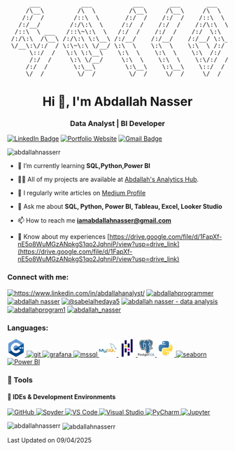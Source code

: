 <pre>
      ___           ___           ___       ___       ___     
     /\__\         /\  \         /\__\     /\__\     /\  \    
    /:/  /        /::\  \       /:/  /    /:/  /    /::\  \   
   /:/__/        /:/\:\  \     /:/  /    /:/  /    /:/\:\  \  
  /::\  \ ___   /::\~\:\  \   /:/  /    /:/  /    /:/  \:\  \ 
 /:/\:\  /\__\ /:/\:\ \:\__\ /:/__/    /:/__/    /:/__/ \:\__\
 \/__\:\/:/  / \:\~\:\ \/__/ \:\  \    \:\  \    \:\  \ /:/  /
      \::/  /   \:\ \:\__\    \:\  \    \:\  \    \:\  /:/  / 
      /:/  /     \:\ \/__/     \:\  \    \:\  \    \:\/:/  /  
     /:/  /       \:\__\        \:\__\    \:\__\    \::/  /   
     \/__/         \/__/         \/__/     \/__/     \/__/    
</pre>


<h1 align="center">Hi 👋, I'm Abdallah Nasser</h1>
<h3 align="center">Data Analyst | BI Developer</h3>

[![LinkedIn Badge](https://img.shields.io/badge/-Abdallah_Nasser_LinkedIn-blue?style=flat-square&logo=LinkedIn&logoColor=white&link=https://www.linkedin.com/in/abdallahanalyst/)](https://www.linkedin.com/in/abdallahanalyst/)
[![Portfolio Website](https://img.shields.io/badge/-My_Portfolio-03a57a?style=flat-square&logo=web&logoColor=white&link=https://abdallahnasser.netlify.app/)](https://abdallahnasser.netlify.app/)
[![Gmail Badge](https://img.shields.io/badge/-My_Gmail-c14438?style=flat-square&logo=Gmail&logoColor=white&link=mailto:iamabdallahnasser@gmail.com)](mailto:iamabdallahnasser@gmail.com)

<p align="left">
  <img src="https://komarev.com/ghpvc/?username=abdallahnasserr&label=Profile%20views&color=0e75b6&style=flat" alt="abdallahnasserr" />
</p>



- 🌱 I’m currently learning **SQL,Python,Power BI**

- 👨‍💻 All of my projects are available at [Abdallah's Analytics Hub](https://abdallahnasser.netlify.app).

- 📝 I regularly write articles on [Medium Profile](https://medium.com/@sabelalhedaya5)

- 💬 Ask me about **SQL, Python, Power BI, Tableau, Excel, Looker Studio**

- 📫 How to reach me **iamabdallahnasser@gmail.com**

- 📄 Know about my experiences [https://drive.google.com/file/d/1FapXf-nE5o8WuMGzANpkgS1qo2JqhniP/view?usp=drive_link](https://drive.google.com/file/d/1FapXf-nE5o8WuMGzANpkgS1qo2JqhniP/view?usp=drive_link)


<h3 align="left">Connect with me:</h3>
<p align="left">
<a href="https://www.linkedin.com/in/abdallahanalyst/" target="blank"><img align="center" src="https://raw.githubusercontent.com/rahuldkjain/github-profile-readme-generator/master/src/images/icons/Social/linked-in-alt.svg" alt="https://www.linkedin.com/in/abdallahanalyst/" height="30" width="40" /></a>
<a href="https://kaggle.com/abdallahprogrammer" target="blank"><img align="center" src="https://raw.githubusercontent.com/rahuldkjain/github-profile-readme-generator/master/src/images/icons/Social/kaggle.svg" alt="abdallahprogrammer" height="30" width="40" /></a>
<a href="https://www.facebook.com/profile.php?id=100087204513961&locale=ar_AR" target="blank"><img align="center" src="https://raw.githubusercontent.com/rahuldkjain/github-profile-readme-generator/master/src/images/icons/Social/facebook.svg" alt="abdallah nasser" height="30" width="40" /></a>
<a href="https://medium.com/@sabelalhedaya5" target="blank"><img align="center" src="https://raw.githubusercontent.com/rahuldkjain/github-profile-readme-generator/master/src/images/icons/Social/medium.svg" alt="@sabelalhedaya5" height="30" width="40" /></a>
<a href="https://www.youtube.com/@AbdallahAnalyst" target="blank"><img align="center" src="https://raw.githubusercontent.com/rahuldkjain/github-profile-readme-generator/master/src/images/icons/Social/youtube.svg" alt="abdallah nasser - data analysis" height="30" width="40" /></a>
<a href="https://www.hackerrank.com/abdallahprogram1" target="blank"><img align="center" src="https://raw.githubusercontent.com/rahuldkjain/github-profile-readme-generator/master/src/images/icons/Social/hackerrank.svg" alt="abdallahprogram1" height="30" width="40" /></a>
<a href="https://codeforces.com/profile/abdallah_nasser" target="blank"><img align="center" src="https://raw.githubusercontent.com/rahuldkjain/github-profile-readme-generator/master/src/images/icons/Social/codeforces.svg" alt="abdallah_nasser" height="30" width="40" /></a>
</p>

<h3 align="left">Languages:</h3>
<p align="left"> <a href="https://www.w3schools.com/cpp/" target="_blank" rel="noreferrer"> <img src="https://raw.githubusercontent.com/devicons/devicon/master/icons/cplusplus/cplusplus-original.svg" alt="cplusplus" width="40" height="40"/> </a> <a href="https://git-scm.com/" target="_blank" rel="noreferrer"> <img src="https://www.vectorlogo.zone/logos/git-scm/git-scm-icon.svg" alt="git" width="40" height="40"/> </a> <a href="https://grafana.com" target="_blank" rel="noreferrer"> <img src="https://www.vectorlogo.zone/logos/grafana/grafana-icon.svg" alt="grafana" width="40" height="40"/> </a> <a href="https://www.microsoft.com/en-us/sql-server" target="_blank" rel="noreferrer"> <img src="https://www.svgrepo.com/show/303229/microsoft-sql-server-logo.svg" alt="mssql" width="40" height="40"/> </a> <a href="https://www.mysql.com/" target="_blank" rel="noreferrer"> <img src="https://raw.githubusercontent.com/devicons/devicon/master/icons/mysql/mysql-original-wordmark.svg" alt="mysql" width="40" height="40"/> </a> <a href="https://pandas.pydata.org/" target="_blank" rel="noreferrer"> <img src="https://raw.githubusercontent.com/devicons/devicon/2ae2a900d2f041da66e950e4d48052658d850630/icons/pandas/pandas-original.svg" alt="pandas" width="40" height="40"/> </a> <a href="https://www.postgresql.org" target="_blank" rel="noreferrer"> <img src="https://raw.githubusercontent.com/devicons/devicon/master/icons/postgresql/postgresql-original-wordmark.svg" alt="postgresql" width="40" height="40"/> </a> <a href="https://www.python.org" target="_blank" rel="noreferrer"> <img src="https://raw.githubusercontent.com/devicons/devicon/master/icons/python/python-original.svg" alt="python" width="40" height="40"/> </a> <a href="https://seaborn.pydata.org/" target="_blank" rel="noreferrer"> <img src="https://seaborn.pydata.org/_images/logo-mark-lightbg.svg" alt="seaborn" width="40" height="40"/> </a> 

<a href="https://powerbi.microsoft.com/" target="_blank">
  <img src="https://img.icons8.com/color/48/power-bi.png" alt="Power BI" width="40" height="40"/>
</a>
</p>

### 🔧 Tools

#### 🧠 IDEs & Development Environments

<a href="https://github.com/" target="_blank">
  <img src="https://cdn.jsdelivr.net/gh/devicons/devicon/icons/github/github-original.svg" alt="GitHub" width="40" height="40"/>
</a>
<a href="https://www.spyder-ide.org/" target="_blank">
  <img src="https://upload.wikimedia.org/wikipedia/commons/7/7e/Spyder_logo.svg" alt="Spyder" width="40" height="40"/>
</a>
<a href="https://code.visualstudio.com/" target="_blank">
  <img src="https://cdn.jsdelivr.net/gh/devicons/devicon/icons/vscode/vscode-original.svg" alt="VS Code" width="40" height="40"/>
</a>
<a href="https://visualstudio.microsoft.com/" target="_blank">
  <img src="https://cdn.jsdelivr.net/gh/devicons/devicon/icons/visualstudio/visualstudio-plain.svg" alt="Visual Studio" width="40" height="40"/>
</a>
<a href="https://www.jetbrains.com/pycharm/" target="_blank">
  <img src="https://cdn.jsdelivr.net/gh/devicons/devicon/icons/pycharm/pycharm-original.svg" alt="PyCharm" width="40" height="40"/>
</a>
<a href="https://jupyter.org/" target="_blank">
  <img src="https://cdn.jsdelivr.net/gh/devicons/devicon/icons/jupyter/jupyter-original.svg" alt="Jupyter" width="40" height="40"/>
</a>


<p><img align="left" src="https://github-readme-stats.vercel.app/api/top-langs?username=abdallahnasserr&show_icons=true&locale=en&layout=compact" alt="abdallahnasserr" /></p>

<p>&nbsp;<img align="center" src="https://github-readme-stats.vercel.app/api?username=abdallahnasserr&show_icons=true&locale=en" alt="abdallahnasserr" /></p>
<!--
> Not Opted to Hire
-->

 Last Updated on 09/04/2025
